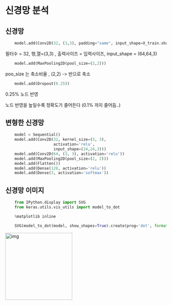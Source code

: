 # 신경망 분석

## 신경망



```python
    model.add(Conv2D(32, (3,3), padding="same", input_shape=X_train.shape[1:], activation='relu'))
````
  필터수 = 32, 행,열=(3,3) , 출력사이즈 = 입력사이즈, input_shape = (64,64,3)

```python
    model.add(MaxPooling2D(pool_size=(2,2)))
```` 
  poo_size 는 축소비율 , (2,2) -> 반으로 축소
```python
    model.add(Dropout(0.25))
````
  0.25% 노드 반영
  
  노드 반영을 높일수록 정확도가 줄어든다 (0.1% 까지 줄어듬..)
  
  
 ## 변형한 신경망
```python
    model = Sequential()
    model.add(Conv2D(32, kernel_size=(3, 3),
                     activation='relu',
                     input_shape=(24,24,3)))
    model.add(Conv2D(64, (3, 3), activation='relu'))
    model.add(MaxPooling2D(pool_size=(2, 2)))
    model.add(Flatten())
    model.add(Dense(128, activation='relu'))
    model.add(Dense(3, activation='softmax'))
````
 ## 신경망 이미지 
```python
    from IPython.display import SVG
    from keras.utils.vis_utils import model_to_dot

    %matplotlib inline

    SVG(model_to_dot(model, show_shapes=True).create(prog='dot', format='svg'))
````
<img width="209" alt="img" src="https://user-images.githubusercontent.com/57389799/82743839-b2071b00-9dab-11ea-821a-6e02affa6319.png">










    

